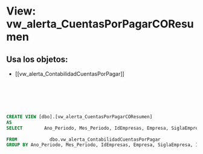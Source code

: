 # View: vw_alerta_CuentasPorPagarCOResumen

## Usa los objetos:
- [[vw_alerta_ContabilidadCuentasPorPagar]]

```sql






CREATE VIEW [dbo].[vw_alerta_CuentasPorPagarCOResumen]
AS
SELECT        Ano_Periodo, Mes_Periodo, IdEmpresas, Empresa, SiglaEmpresa, IDConcepto, Concepto, COUNT(IDSpiga) AS Cantidad, SUM(Saldo) AS Saldo, SUM(Valor) AS Valor, SUM(Diferencia) AS Diferencia 
                        
FROM            dbo.vw_alerta_ContabilidadCuentasPorPagar
GROUP BY Ano_Periodo, Mes_Periodo, IdEmpresas, Empresa, SiglaEmpresa, IDConcepto, Concepto

```
